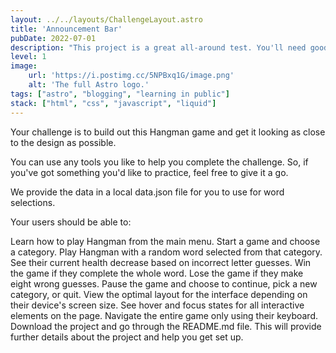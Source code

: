 ```yaml
---
layout: ../../layouts/ChallengeLayout.astro
title: 'Announcement Bar'
pubDate: 2022-07-01
description: "This project is a great all-around test. You'll need good HTML to ensure accessible navigation. There are many tricky CSS details, and the game logic will test your JS."
level: 1
image:
    url: 'https://i.postimg.cc/5NPBxq1G/image.png'
    alt: 'The full Astro logo.'
tags: ["astro", "blogging", "learning in public"]
stack: ["html", "css", "javascript", "liquid"]
---
```


Your challenge is to build out this Hangman game and get it looking as close to the design as possible.

You can use any tools you like to help you complete the challenge. So, if you've got something you'd like to practice, feel free to give it a go.

We provide the data in a local data.json file for you to use for word selections.

Your users should be able to:

Learn how to play Hangman from the main menu.
Start a game and choose a category.
Play Hangman with a random word selected from that category.
See their current health decrease based on incorrect letter guesses.
Win the game if they complete the whole word.
Lose the game if they make eight wrong guesses.
Pause the game and choose to continue, pick a new category, or quit.
View the optimal layout for the interface depending on their device's screen size.
See hover and focus states for all interactive elements on the page.
Navigate the entire game only using their keyboard.
Download the project and go through the README.md file. This will provide further details about the project and help you get set up.